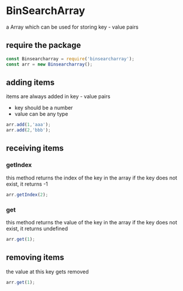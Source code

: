 # BinSearchArray

a Array which can be used for storing key - value pairs

## require the package
```javascript
const Binsearcharray = require('binsearcharray');
const arr = new Binsearcharray();

```

## adding items
items are always added in key - value pairs
* key should be a number
* value can be any type

```javascript
arr.add(1,'aaa');
arr.add(2,'bbb');

```

## receiving items
### getIndex
this method returns the index of the key in the array
if the key does not exist, it returns -1

```javascript
arr.getIndex(2);

```

### get
this method returns the value of the key in the array
if the key does not exist, it returns undefined

```javascript
arr.get(1);

```

## removing items
the value at this key gets removed

```javascript
arr.get(1);

```
